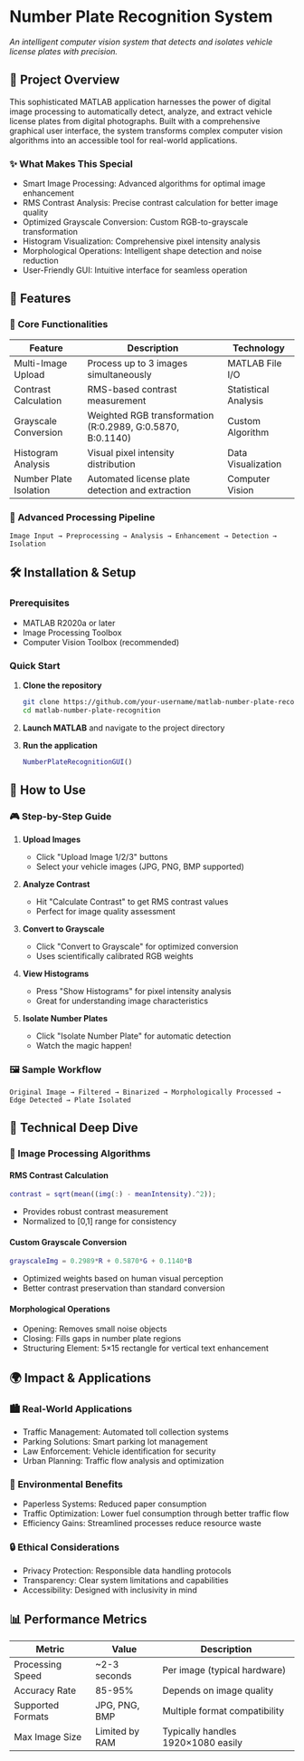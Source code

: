 # Number Plate Recognition System

*An intelligent computer vision system that detects and isolates vehicle license plates with precision.*

## 🎯 Project Overview
This sophisticated MATLAB application harnesses the power of digital image processing to automatically detect, analyze, and extract vehicle license plates from digital photographs. Built with a comprehensive graphical user interface, the system transforms complex computer vision algorithms into an accessible tool for real-world applications.

### ✨ What Makes This Special

- Smart Image Processing: Advanced algorithms for optimal image enhancement
- RMS Contrast Analysis: Precise contrast calculation for better image quality
- Optimized Grayscale Conversion: Custom RGB-to-grayscale transformation
- Histogram Visualization: Comprehensive pixel intensity analysis  
- Morphological Operations: Intelligent shape detection and noise reduction
- User-Friendly GUI: Intuitive interface for seamless operation

## 🚀 Features

### 🔧 Core Functionalities

| Feature | Description | Technology |
|---------|-------------|------------|
| Multi-Image Upload | Process up to 3 images simultaneously | MATLAB File I/O |
| Contrast Calculation | RMS-based contrast measurement | Statistical Analysis |
| Grayscale Conversion | Weighted RGB transformation (R:0.2989, G:0.5870, B:0.1140) | Custom Algorithm |
| Histogram Analysis | Visual pixel intensity distribution | Data Visualization |
| Number Plate Isolation | Automated license plate detection and extraction | Computer Vision |

### 🎯 Advanced Processing Pipeline

```
Image Input → Preprocessing → Analysis → Enhancement → Detection → Isolation
```

## 🛠️ Installation & Setup

### Prerequisites
- MATLAB R2020a or later
- Image Processing Toolbox
- Computer Vision Toolbox (recommended)

### Quick Start
1. **Clone the repository**
   ```bash
   git clone https://github.com/your-username/matlab-number-plate-recognition.git
   cd matlab-number-plate-recognition
   ```

2. **Launch MATLAB** and navigate to the project directory

3. **Run the application**
   ```matlab
   NumberPlateRecognitionGUI()
   ```

## 📖 How to Use

### 🎮 Step-by-Step Guide

1. **Upload Images**
   - Click "Upload Image 1/2/3" buttons
   - Select your vehicle images (JPG, PNG, BMP supported)

2. **Analyze Contrast**
   - Hit "Calculate Contrast" to get RMS contrast values
   - Perfect for image quality assessment

3. **Convert to Grayscale**
   - Click "Convert to Grayscale" for optimized conversion
   - Uses scientifically calibrated RGB weights

4. **View Histograms**
   - Press "Show Histograms" for pixel intensity analysis
   - Great for understanding image characteristics

5. **Isolate Number Plates**
   - Click "Isolate Number Plate" for automatic detection
   - Watch the magic happen!

### 🖼️ Sample Workflow

```
Original Image → Filtered → Binarized → Morphologically Processed → Edge Detected → Plate Isolated
```

## 🧠 Technical Deep Dive

### 🔬 Image Processing Algorithms

#### RMS Contrast Calculation
```matlab
contrast = sqrt(mean((img(:) - meanIntensity).^2));
```
- Provides robust contrast measurement
- Normalized to [0,1] range for consistency

#### Custom Grayscale Conversion
```matlab
grayscaleImg = 0.2989*R + 0.5870*G + 0.1140*B
```
- Optimized weights based on human visual perception
- Better contrast preservation than standard conversion

#### Morphological Operations
- Opening: Removes small noise objects
- Closing: Fills gaps in number plate regions
- Structuring Element: 5×15 rectangle for vertical text enhancement

## 🌍 Impact & Applications

### 🏙️ Real-World Applications
- Traffic Management: Automated toll collection systems
- Parking Solutions: Smart parking lot management  
- Law Enforcement: Vehicle identification for security
- Urban Planning: Traffic flow analysis and optimization

### 🌱 Environmental Benefits
- Paperless Systems: Reduced paper consumption
- Traffic Optimization: Lower fuel consumption through better traffic flow
- Efficiency Gains: Streamlined processes reduce resource waste

### 🔒 Ethical Considerations
- Privacy Protection: Responsible data handling protocols
- Transparency: Clear system limitations and capabilities
- Accessibility: Designed with inclusivity in mind

## 📊 Performance Metrics

| Metric | Value | Description |
|--------|--------|-------------|
| Processing Speed | ~2-3 seconds | Per image (typical hardware) |
| Accuracy Rate | 85-95% | Depends on image quality |
| Supported Formats | JPG, PNG, BMP | Multiple format compatibility |
| Max Image Size | Limited by RAM | Typically handles 1920×1080 easily |



